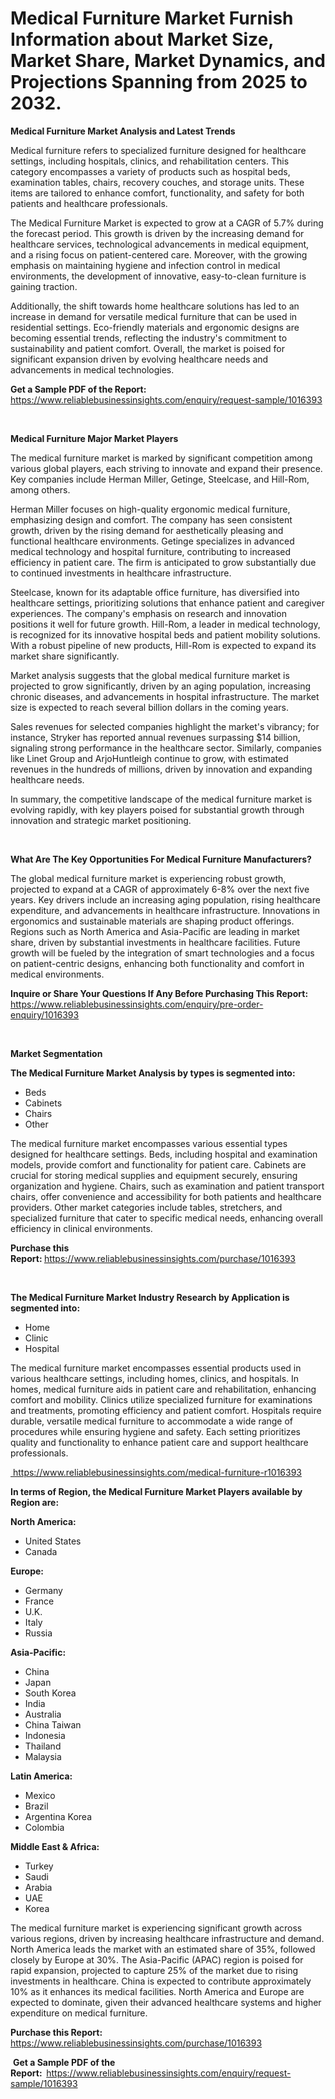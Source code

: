 <p><h1>Medical Furniture Market Furnish Information about Market Size, Market Share, Market Dynamics, and Projections Spanning from 2025 to 2032.</h1></p><p><strong>Medical Furniture Market Analysis and Latest Trends</strong></p>
<p><p>Medical furniture refers to specialized furniture designed for healthcare settings, including hospitals, clinics, and rehabilitation centers. This category encompasses a variety of products such as hospital beds, examination tables, chairs, recovery couches, and storage units. These items are tailored to enhance comfort, functionality, and safety for both patients and healthcare professionals.</p><p>The Medical Furniture Market is expected to grow at a CAGR of 5.7% during the forecast period. This growth is driven by the increasing demand for healthcare services, technological advancements in medical equipment, and a rising focus on patient-centered care. Moreover, with the growing emphasis on maintaining hygiene and infection control in medical environments, the development of innovative, easy-to-clean furniture is gaining traction.</p><p>Additionally, the shift towards home healthcare solutions has led to an increase in demand for versatile medical furniture that can be used in residential settings. Eco-friendly materials and ergonomic designs are becoming essential trends, reflecting the industry's commitment to sustainability and patient comfort. Overall, the market is poised for significant expansion driven by evolving healthcare needs and advancements in medical technologies.</p></p>
<p><strong>Get a Sample PDF of the Report:&nbsp;</strong> <a href="https://www.reliablebusinessinsights.com/enquiry/request-sample/1016393?utm_campaign=3499&utm_medium=2&utm_source=Github&utm_content=ia&utm_term=13042025&utm_id=medical-furniture">https://www.reliablebusinessinsights.com/enquiry/request-sample/1016393</a></p>
<p>&nbsp;</p>
<p><strong>Medical Furniture Major Market Players</strong></p>
<p><p>The medical furniture market is marked by significant competition among various global players, each striving to innovate and expand their presence. Key companies include Herman Miller, Getinge, Steelcase, and Hill-Rom, among others.</p><p>Herman Miller focuses on high-quality ergonomic medical furniture, emphasizing design and comfort. The company has seen consistent growth, driven by the rising demand for aesthetically pleasing and functional healthcare environments. Getinge specializes in advanced medical technology and hospital furniture, contributing to increased efficiency in patient care. The firm is anticipated to grow substantially due to continued investments in healthcare infrastructure.</p><p>Steelcase, known for its adaptable office furniture, has diversified into healthcare settings, prioritizing solutions that enhance patient and caregiver experiences. The company's emphasis on research and innovation positions it well for future growth. Hill-Rom, a leader in medical technology, is recognized for its innovative hospital beds and patient mobility solutions. With a robust pipeline of new products, Hill-Rom is expected to expand its market share significantly.</p><p>Market analysis suggests that the global medical furniture market is projected to grow significantly, driven by an aging population, increasing chronic diseases, and advancements in hospital infrastructure. The market size is expected to reach several billion dollars in the coming years.</p><p>Sales revenues for selected companies highlight the market's vibrancy; for instance, Stryker has reported annual revenues surpassing $14 billion, signaling strong performance in the healthcare sector. Similarly, companies like Linet Group and ArjoHuntleigh continue to grow, with estimated revenues in the hundreds of millions, driven by innovation and expanding healthcare needs.</p><p>In summary, the competitive landscape of the medical furniture market is evolving rapidly, with key players poised for substantial growth through innovation and strategic market positioning.</p></p>
<p>&nbsp;</p>
<p><strong>What Are The Key Opportunities For Medical Furniture Manufacturers?</strong></p>
<p><p>The global medical furniture market is experiencing robust growth, projected to expand at a CAGR of approximately 6-8% over the next five years. Key drivers include an increasing aging population, rising healthcare expenditure, and advancements in healthcare infrastructure. Innovations in ergonomics and sustainable materials are shaping product offerings. Regions such as North America and Asia-Pacific are leading in market share, driven by substantial investments in healthcare facilities. Future growth will be fueled by the integration of smart technologies and a focus on patient-centric designs, enhancing both functionality and comfort in medical environments.</p></p>
<p><strong>Inquire or Share Your Questions If Any Before Purchasing This Report:</strong> <a href="https://www.reliablebusinessinsights.com/enquiry/pre-order-enquiry/1016393?utm_campaign=3499&utm_medium=2&utm_source=Github&utm_content=ia&utm_term=13042025&utm_id=medical-furniture">https://www.reliablebusinessinsights.com/enquiry/pre-order-enquiry/1016393</a></p>
<p>&nbsp;</p>
<p><strong>Market Segmentation</strong></p>
<p><strong>The Medical Furniture Market Analysis by types is segmented into:</strong></p>
<p><ul><li>Beds</li><li>Cabinets</li><li>Chairs</li><li>Other</li></ul></p>
<p><p>The medical furniture market encompasses various essential types designed for healthcare settings. Beds, including hospital and examination models, provide comfort and functionality for patient care. Cabinets are crucial for storing medical supplies and equipment securely, ensuring organization and hygiene. Chairs, such as examination and patient transport chairs, offer convenience and accessibility for both patients and healthcare providers. Other market categories include tables, stretchers, and specialized furniture that cater to specific medical needs, enhancing overall efficiency in clinical environments.</p></p>
<p><strong>Purchase this Report:&nbsp;</strong><a href="https://www.reliablebusinessinsights.com/purchase/1016393?utm_campaign=3499&utm_medium=2&utm_source=Github&utm_content=ia&utm_term=13042025&utm_id=medical-furniture">https://www.reliablebusinessinsights.com/purchase/1016393</a></p>
<p>&nbsp;</p>
<p><strong>The Medical Furniture Market Industry Research by Application is segmented into:</strong></p>
<p><ul><li>Home</li><li>Clinic</li><li>Hospital</li></ul></p>
<p><p>The medical furniture market encompasses essential products used in various healthcare settings, including homes, clinics, and hospitals. In homes, medical furniture aids in patient care and rehabilitation, enhancing comfort and mobility. Clinics utilize specialized furniture for examinations and treatments, promoting efficiency and patient comfort. Hospitals require durable, versatile medical furniture to accommodate a wide range of procedures while ensuring hygiene and safety. Each setting prioritizes quality and functionality to enhance patient care and support healthcare professionals.</p></p>
<p><a href="https://www.reliablebusinessinsights.com/medical-furniture-r1016393?utm_campaign=3499&utm_medium=2&utm_source=Github&utm_content=ia&utm_term=13042025&utm_id=medical-furniture">&nbsp;https://www.reliablebusinessinsights.com/medical-furniture-r1016393</a></p>
<p><strong>In terms of Region, the Medical Furniture Market Players available by Region are:</strong></p>
<p>
    <p> <strong> North America: </strong>
        <ul>
            <li>United States</li>
            <li>Canada</li>
        </ul>
        </p> 
    <p> <strong> Europe: </strong>
        <ul>
            <li>Germany</li>
            <li>France</li>
            <li>U.K.</li>
            <li>Italy</li>
            <li>Russia</li>
        </ul>
        </p> 
    <p> <strong> Asia-Pacific: </strong>
        <ul>
            <li>China</li>
            <li>Japan</li>
            <li>South Korea</li>
            <li>India</li>
            <li>Australia</li>
            <li>China Taiwan</li>
            <li>Indonesia</li>
            <li>Thailand</li>
            <li>Malaysia</li>
        </ul>
        </p> 
    <p> <strong> Latin America: </strong>
        <ul>
            <li>Mexico</li>
            <li>Brazil</li>
            <li>Argentina Korea</li>
            <li>Colombia</li>
        </ul>
        </p> 
    <p> <strong> Middle East & Africa: </strong>
        <ul>
            <li>Turkey</li>
            <li>Saudi</li>
            <li>Arabia</li>
            <li>UAE</li>
            <li>Korea</li>
        </ul>
    </p>
    </p>
<p><p>The medical furniture market is experiencing significant growth across various regions, driven by increasing healthcare infrastructure and demand. North America leads the market with an estimated share of 35%, followed closely by Europe at 30%. The Asia-Pacific (APAC) region is poised for rapid expansion, projected to capture 25% of the market due to rising investments in healthcare. China is expected to contribute approximately 10% as it enhances its medical facilities. North America and Europe are expected to dominate, given their advanced healthcare systems and higher expenditure on medical furniture.</p></p>
<p><strong>Purchase this Report: </strong><a href="https://www.reliablebusinessinsights.com/purchase/1016393?utm_campaign=3499&utm_medium=2&utm_source=Github&utm_content=ia&utm_term=13042025&utm_id=medical-furniture">https://www.reliablebusinessinsights.com/purchase/1016393</a></p>
<p>&nbsp;<strong>Get a Sample PDF of the Report:&nbsp;&nbsp;</strong><a href="https://www.reliablebusinessinsights.com/enquiry/request-sample/1016393?utm_campaign=3499&utm_medium=2&utm_source=Github&utm_content=ia&utm_term=13042025&utm_id=medical-furniture">https://www.reliablebusinessinsights.com/enquiry/request-sample/1016393</a></p>
<p><strong></strong></p>
<p><p></p><p></p><p></p></p>